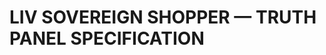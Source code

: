 <!-- Optimized: 2025-10-06 -->
<!-- RPM: 1.6.2.1.1.6.2.1_lss_truth_panel_spec_20251006 -->
<!-- Session: E2E RPM DNA Application -->
<!-- AOM: RND (Reggie & Dro) -->
<!-- COI: TECHNOLOGY -->
<!-- RPM: HIGH -->
<!-- ACTION: BUILD -->

# LIV SOVEREIGN SHOPPER — TRUTH PANEL SPECIFICATION
